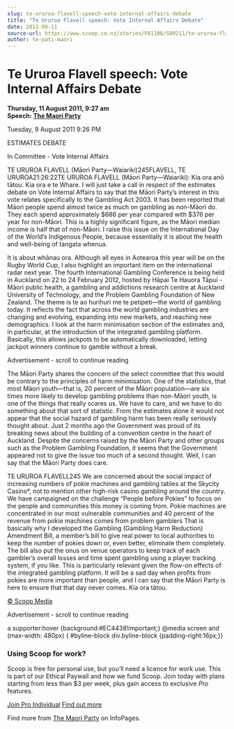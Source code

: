 ```yaml
---
slug: te-ururoa-flavell-speech-vote-internal-affairs-debate
title: "Te Ururoa Flavell speech: Vote Internal Affairs Debate"
date: 2011-08-11
source-url: https://www.scoop.co.nz/stories/PA1108/S00211/te-ururoa-flavell-speech-vote-internal-affairs-debate.htm
author: te-pati-maori
---
```

Te Ururoa Flavell speech: Vote Internal Affairs Debate
======================================================

**Thursday, 11 August 2011, 9:27 am**  
**Speech: [The Maori Party](https://info.scoop.co.nz/The_Maori_Party)**

Tuesday, 9 August 2011 9:26 PM

ESTIMATES DEBATE

In Committee - Vote Internal Affairs

TE URUROA FLAVELL (Māori Party—Waiariki)245FLAVELL, TE URUROA21:26:22TE URUROA FLAVELL (Māori Party—Waiariki): Kia ora anō tātou. Kia ora e te Whare. I will just take a call in respect of the estimates debate on Vote Internal Affairs to say that the Māori Party’s interest in this vote relates specifically to the Gambling Act 2003. It has been reported that Māori people spend almost twice as much on gambling as non-Māori do. They each spend approximately $686 per year compared with $376 per year for non-Māori. This is a highly significant figure, as the Māori median income is half that of non-Māori. I raise this issue on the International Day of the World’s Indigenous People, because essentially it is about the health and well-being of tangata whenua.

It is about whānau ora. Although all eyes in Aotearoa this year will be on the Rugby World Cup, I also highlight an important item on the international radar next year. The fourth International Gambling Conference is being held in Auckland on 22 to 24 February 2012, hosted by Hāpai Te Hauora Tāpui - Māori public health, a gambling and addictions research centre at Auckland University of Technology, and the Problem Gambling Foundation of New Zealand. The theme is te ao hurihuri me te petipeti—the world of gambling today. It reflects the fact that across the world gambling industries are changing and evolving, expanding into new markets, and reaching new demographics. I look at the harm minimisation section of the estimates and, in particular, at the introduction of the integrated gambling platform. Basically, this allows jackpots to be automatically downloaded, letting jackpot winners continue to gamble without a break.

Advertisement - scroll to continue reading





The Māori Party shares the concern of the select committee that this would be contrary to the principles of harm minimisation. One of the statistics, that most Māori youth—that is, 20 percent of the Māori population—are six times more likely to develop gambling problems than non-Māori youth, is one of the things that really scares us. We have to care, and we have to do something about that sort of statistic. From the estimates alone it would not appear that the social hazard of gambling harm has been really seriously thought about. Just 2 months ago the Government was proud of its breaking news about the building of a convention centre in the heart of Auckland. Despite the concerns raised by the Māori Party and other groups such as the Problem Gambling Foundation, it seems that the Government appeared not to give the issue too much of a second thought. Well, I can say that the Māori Party does care.

TE URUROA FLAVELL245 We are concerned about the social impact of increasing numbers of pokie machines and gambling tables at the Skycity Casino\*, not to mention other high-risk casino gambling around the country. We have campaigned on the challenge “People before Pokies” to focus on the people and communities this money is coming from. Pokie machines are concentrated in our most vulnerable communities and 40 percent of the revenue from pokie machines comes from problem gamblers That is basically why I developed the Gambling (Gambling Harm Reduction) Amendment Bill, a member’s bill to give real power to local authorities to keep the number of pokies down or, even better, eliminate them completely. The bill also put the onus on venue operators to keep track of each gambler’s overall losses and time spent gambling using a player tracking system, if you like. This is particularly relevant given the flow-on effects of the integrated gambling platform. It will be a sad day when profits from pokies are more important than people, and I can say that the Māori Party is here to ensure that that day never comes. Kia ora tātou.

[© Scoop Media](http://www.scoop.co.nz/about/terms.html)  

Advertisement - scroll to continue reading



a.supporter:hover {background:#EC4438!important;} @media screen and (max-width: 480px) { #byline-block div.byline-block {padding-right:16px;}}

### Using Scoop for work?

Scoop is free for personal use, but you’ll need a licence for work use. This is part of our Ethical Paywall and how we fund Scoop. Join today with plans starting from less than $3 per week, plus gain access to exclusive _Pro_ features.  
  
[Join Pro Individual](https://pro.scoop.co.nz/Individual/?from=ProIn24) [Find out more](https://pro.scoop.co.nz/using-scoop-for-work/?from=ProIn24)

Find more from [The Maori Party](https://info.scoop.co.nz/The_Maori_Party) on InfoPages.